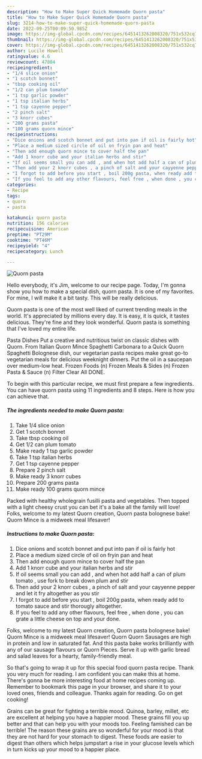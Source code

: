 ```yaml
---
description: "How to Make Super Quick Homemade Quorn pasta"
title: "How to Make Super Quick Homemade Quorn pasta"
slug: 3214-how-to-make-super-quick-homemade-quorn-pasta
date: 2022-09-25T00:09:50.985Z
image: https://img-global.cpcdn.com/recipes/6451413262008320/751x532cq70/quorn-pasta-recipe-main-photo.jpg
thumbnail: https://img-global.cpcdn.com/recipes/6451413262008320/751x532cq70/quorn-pasta-recipe-main-photo.jpg
cover: https://img-global.cpcdn.com/recipes/6451413262008320/751x532cq70/quorn-pasta-recipe-main-photo.jpg
author: Lucile Howell
ratingvalue: 4.6
reviewcount: 47804
recipeingredient:
- "1/4 slice onion"
- "1 scotch bonnet"
- "tbsp cooking oil"
- "1/2 can plum tomato"
- "1 tsp garlic powder"
- "1 tsp italian herbs"
- "1 tsp cayenne pepper"
- "2 pinch salt"
- "3 knorr cubes"
- "200 grams pasta"
- "100 grams quorn mince"
recipeinstructions:
- "Dice onions and scotch bonnet and put into pan if oil is fairly hot"
- "Place a medium sized circle of oil on fryin pan and heat"
- "Then add enough quorn mince to cover half the pan"
- "Add 1 knorr cube and your italian herbs and stir"
- "If oil seems small you can add , and when hot add half a can of plum tomato , use fork to break down plum and stir"
- "Then add your 2 knorr cubes , a pinch of salt and your cayyenne pepper and let it fry altogether as you stir"
- "I forgot to add before you start , boil 200g pasta, when ready add to tomato sauce and stir thorougly altogether."
- "If you feel to add any other flavours, feel free , when done , you can grate a little cheese on top and your done."
categories:
- Recipe
tags:
- quorn
- pasta

katakunci: quorn pasta 
nutrition: 156 calories
recipecuisine: American
preptime: "PT29M"
cooktime: "PT46M"
recipeyield: "4"
recipecategory: Lunch

---
```



![Quorn pasta](https://img-global.cpcdn.com/recipes/6451413262008320/751x532cq70/quorn-pasta-recipe-main-photo.jpg)

Hello everybody, it's Jim, welcome to our recipe page. Today, I'm gonna show you how to make a special dish, quorn pasta. It is one of my favorites. For mine, I will make it a bit tasty. This will be really delicious.

Quorn pasta is one of the most well liked of current trending meals in the world. It's appreciated by millions every day. It is easy, it is quick, it tastes delicious. They're fine and they look wonderful. Quorn pasta is something that I've loved my entire life.

Pasta Dishes Put a creative and nutritious twist on classic dishes with Quorn. From Italian Quorn Mince Spaghetti Carbonara to a Quick Quorn Spaghetti Bolognese dish, our vegetarian pasta recipes make great go-to vegetarian meals for delicious weeknight dinners. Put the oil in a saucepan over medium-low heat. Frozen Foods (n) Frozen Meals &amp; Sides (n) Frozen Pasta &amp; Sauce (n) Filter Clear All DONE.


To begin with this particular recipe, we must first prepare a few ingredients. You can have quorn pasta using 11 ingredients and 8 steps. Here is how you can achieve that.

<!--inarticleads1-->

##### The ingredients needed to make Quorn pasta:

1. Take 1/4 slice onion
1. Get 1 scotch bonnet
1. Take tbsp cooking oil
1. Get 1/2 can plum tomato
1. Make ready 1 tsp garlic powder
1. Take 1 tsp italian herbs
1. Get 1 tsp cayenne pepper
1. Prepare 2 pinch salt
1. Make ready 3 knorr cubes
1. Prepare 200 grams pasta
1. Make ready 100 grams quorn mince


Packed with healthy wholegrain fusilli pasta and vegetables. Then topped with a light cheesy crust you can bet it&#39;s a bake all the family will love! Folks, welcome to my latest Quorn creation, Quorn pasta bolognese bake! Quorn Mince is a midweek meal lifesaver! 

<!--inarticleads2-->

##### Instructions to make Quorn pasta:

1. Dice onions and scotch bonnet and put into pan if oil is fairly hot
1. Place a medium sized circle of oil on fryin pan and heat
1. Then add enough quorn mince to cover half the pan
1. Add 1 knorr cube and your italian herbs and stir
1. If oil seems small you can add , and when hot add half a can of plum tomato , use fork to break down plum and stir
1. Then add your 2 knorr cubes , a pinch of salt and your cayyenne pepper and let it fry altogether as you stir
1. I forgot to add before you start , boil 200g pasta, when ready add to tomato sauce and stir thorougly altogether.
1. If you feel to add any other flavours, feel free , when done , you can grate a little cheese on top and your done.


Folks, welcome to my latest Quorn creation, Quorn pasta bolognese bake! Quorn Mince is a midweek meal lifesaver! Quorn Quorn Sausages are high in protein and low in saturated fat. And this pasta bake works brilliantly with any of our sausage flavours or Quorn Pieces. Serve it up with garlic bread and salad leaves for a hearty, family-friendly meal. 

So that's going to wrap it up for this special food quorn pasta recipe. Thank you very much for reading. I am confident you can make this at home. There's gonna be more interesting food at home recipes coming up. Remember to bookmark this page in your browser, and share it to your loved ones, friends and colleague. Thanks again for reading. Go on get cooking!

Grains can be great for fighting a terrible mood. Quinoa, barley, millet, etc are excellent at helping you have a happier mood. These grains fill you up better and that can help you with your moods too. Feeling famished can be terrible! The reason these grains are so wonderful for your mood is that they are not hard for your stomach to digest. These foods are easier to digest than others which helps jumpstart a rise in your glucose levels which in turn kicks up your mood to a happier place.
